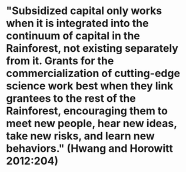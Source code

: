 # "Subsidized capital only works when it is integrated into the continuum of capital in the Rainforest, not existing separately from it. Grants for the commercialization of cutting-edge science work best when they link grantees to the rest of the Rainforest, encouraging them to meet new people, hear new ideas, take new risks, and learn new behaviors." (Hwang and Horowitt 2012:204)